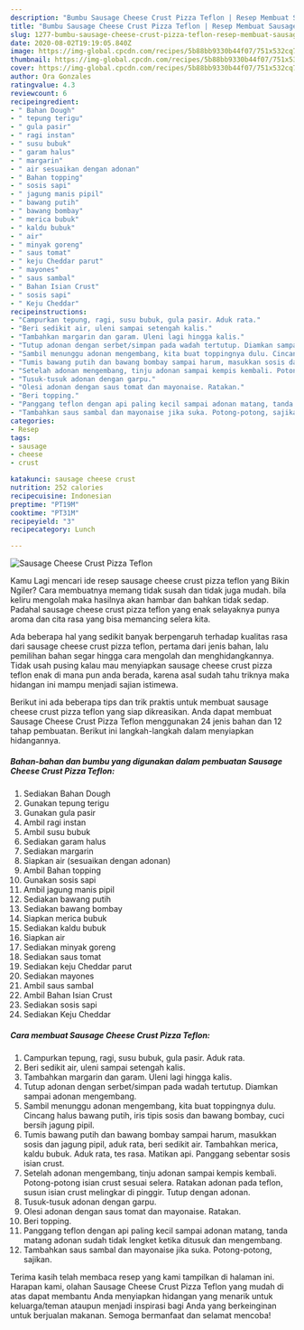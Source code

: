 ```yaml
---
description: "Bumbu Sausage Cheese Crust Pizza Teflon | Resep Membuat Sausage Cheese Crust Pizza Teflon Yang Enak Dan Lezat"
title: "Bumbu Sausage Cheese Crust Pizza Teflon | Resep Membuat Sausage Cheese Crust Pizza Teflon Yang Enak Dan Lezat"
slug: 1277-bumbu-sausage-cheese-crust-pizza-teflon-resep-membuat-sausage-cheese-crust-pizza-teflon-yang-enak-dan-lezat
date: 2020-08-02T19:19:05.840Z
image: https://img-global.cpcdn.com/recipes/5b88bb9330b44f07/751x532cq70/sausage-cheese-crust-pizza-teflon-foto-resep-utama.jpg
thumbnail: https://img-global.cpcdn.com/recipes/5b88bb9330b44f07/751x532cq70/sausage-cheese-crust-pizza-teflon-foto-resep-utama.jpg
cover: https://img-global.cpcdn.com/recipes/5b88bb9330b44f07/751x532cq70/sausage-cheese-crust-pizza-teflon-foto-resep-utama.jpg
author: Ora Gonzales
ratingvalue: 4.3
reviewcount: 6
recipeingredient:
- " Bahan Dough"
- " tepung terigu"
- " gula pasir"
- " ragi instan"
- " susu bubuk"
- " garam halus"
- " margarin"
- " air sesuaikan dengan adonan"
- " Bahan topping"
- " sosis sapi"
- " jagung manis pipil"
- " bawang putih"
- " bawang bombay"
- " merica bubuk"
- " kaldu bubuk"
- " air"
- " minyak goreng"
- " saus tomat"
- " keju Cheddar parut"
- " mayones"
- " saus sambal"
- " Bahan Isian Crust"
- " sosis sapi"
- " Keju Cheddar"
recipeinstructions:
- "Campurkan tepung, ragi, susu bubuk, gula pasir. Aduk rata."
- "Beri sedikit air, uleni sampai setengah kalis."
- "Tambahkan margarin dan garam. Uleni lagi hingga kalis."
- "Tutup adonan dengan serbet/simpan pada wadah tertutup. Diamkan sampai adonan mengembang."
- "Sambil menunggu adonan mengembang, kita buat toppingnya dulu. Cincang halus bawang putih, iris tipis sosis dan bawang bombay, cuci bersih jagung pipil."
- "Tumis bawang putih dan bawang bombay sampai harum, masukkan sosis dan jagung pipil, aduk rata, beri sedikit air. Tambahkan merica, kaldu bubuk. Aduk rata, tes rasa. Matikan api. Panggang sebentar sosis isian crust."
- "Setelah adonan mengembang, tinju adonan sampai kempis kembali. Potong-potong isian crust sesuai selera. Ratakan adonan pada teflon, susun isian crust melingkar di pinggir. Tutup dengan adonan."
- "Tusuk-tusuk adonan dengan garpu."
- "Olesi adonan dengan saus tomat dan mayonaise. Ratakan."
- "Beri topping."
- "Panggang teflon dengan api paling kecil sampai adonan matang, tanda matang adonan sudah tidak lengket ketika ditusuk dan mengembang."
- "Tambahkan saus sambal dan mayonaise jika suka. Potong-potong, sajikan."
categories:
- Resep
tags:
- sausage
- cheese
- crust

katakunci: sausage cheese crust 
nutrition: 252 calories
recipecuisine: Indonesian
preptime: "PT19M"
cooktime: "PT31M"
recipeyield: "3"
recipecategory: Lunch

---
```



![Sausage Cheese Crust Pizza Teflon](https://img-global.cpcdn.com/recipes/5b88bb9330b44f07/751x532cq70/sausage-cheese-crust-pizza-teflon-foto-resep-utama.jpg)

Kamu Lagi mencari ide resep sausage cheese crust pizza teflon yang Bikin Ngiler? Cara membuatnya memang tidak susah dan tidak juga mudah. bila keliru mengolah maka hasilnya akan hambar dan bahkan tidak sedap. Padahal sausage cheese crust pizza teflon yang enak selayaknya punya aroma dan cita rasa yang bisa memancing selera kita.



Ada beberapa hal yang sedikit banyak berpengaruh terhadap kualitas rasa dari sausage cheese crust pizza teflon, pertama dari jenis bahan, lalu pemilihan bahan segar hingga cara mengolah dan menghidangkannya. Tidak usah pusing kalau mau menyiapkan sausage cheese crust pizza teflon enak di mana pun anda berada, karena asal sudah tahu triknya maka hidangan ini mampu menjadi sajian istimewa.


Berikut ini ada beberapa tips dan trik praktis untuk membuat sausage cheese crust pizza teflon yang siap dikreasikan. Anda dapat membuat Sausage Cheese Crust Pizza Teflon menggunakan 24 jenis bahan dan 12 tahap pembuatan. Berikut ini langkah-langkah dalam menyiapkan hidangannya.

<!--inarticleads1-->

##### Bahan-bahan dan bumbu yang digunakan dalam pembuatan Sausage Cheese Crust Pizza Teflon:

1. Sediakan  Bahan Dough
1. Gunakan  tepung terigu
1. Gunakan  gula pasir
1. Ambil  ragi instan
1. Ambil  susu bubuk
1. Sediakan  garam halus
1. Sediakan  margarin
1. Siapkan  air (sesuaikan dengan adonan)
1. Ambil  Bahan topping
1. Gunakan  sosis sapi
1. Ambil  jagung manis pipil
1. Sediakan  bawang putih
1. Sediakan  bawang bombay
1. Siapkan  merica bubuk
1. Sediakan  kaldu bubuk
1. Siapkan  air
1. Sediakan  minyak goreng
1. Sediakan  saus tomat
1. Sediakan  keju Cheddar parut
1. Sediakan  mayones
1. Ambil  saus sambal
1. Ambil  Bahan Isian Crust
1. Sediakan  sosis sapi
1. Sediakan  Keju Cheddar




<!--inarticleads2-->

##### Cara membuat Sausage Cheese Crust Pizza Teflon:

1. Campurkan tepung, ragi, susu bubuk, gula pasir. Aduk rata.
1. Beri sedikit air, uleni sampai setengah kalis.
1. Tambahkan margarin dan garam. Uleni lagi hingga kalis.
1. Tutup adonan dengan serbet/simpan pada wadah tertutup. Diamkan sampai adonan mengembang.
1. Sambil menunggu adonan mengembang, kita buat toppingnya dulu. Cincang halus bawang putih, iris tipis sosis dan bawang bombay, cuci bersih jagung pipil.
1. Tumis bawang putih dan bawang bombay sampai harum, masukkan sosis dan jagung pipil, aduk rata, beri sedikit air. Tambahkan merica, kaldu bubuk. Aduk rata, tes rasa. Matikan api. Panggang sebentar sosis isian crust.
1. Setelah adonan mengembang, tinju adonan sampai kempis kembali. Potong-potong isian crust sesuai selera. Ratakan adonan pada teflon, susun isian crust melingkar di pinggir. Tutup dengan adonan.
1. Tusuk-tusuk adonan dengan garpu.
1. Olesi adonan dengan saus tomat dan mayonaise. Ratakan.
1. Beri topping.
1. Panggang teflon dengan api paling kecil sampai adonan matang, tanda matang adonan sudah tidak lengket ketika ditusuk dan mengembang.
1. Tambahkan saus sambal dan mayonaise jika suka. Potong-potong, sajikan.




Terima kasih telah membaca resep yang kami tampilkan di halaman ini. Harapan kami, olahan Sausage Cheese Crust Pizza Teflon yang mudah di atas dapat membantu Anda menyiapkan hidangan yang menarik untuk keluarga/teman ataupun menjadi inspirasi bagi Anda yang berkeinginan untuk berjualan makanan. Semoga bermanfaat dan selamat mencoba!
